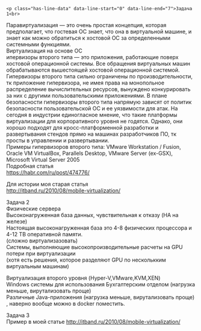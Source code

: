 	<p class="has-line-data" data-line-start="0" data-line-end="7">Задача 1<br>
Паравиртуализация — это очень простая концепция, которая предполагает, что гостевая ОС знает, что она в виртуальной машине, и знает как можно обратиться к хостовой ОС за определенными системными функциями.<br>
Виртуализация на основе ОС<br>
ипервизоры второго типа — это приложения, работающие поверх хостовой операционной системы. Все обращения виртуальных машин обрабатываются вышестоящей хостовой операционной системой. Гипервизоры второго типа сильно ограничены по производительности, тк приложение гипервизора, не имея права на монопольное распределение вычислительных ресурсов, вынуждено конкурировать за них с другими пользовательскими приложениями. В плане безопасности гипервизоры второго типа напрямую зависят от политик безопасности пользовательской ОС и ее уязвимости для атак. На сегодня в индустрии единогласное мнение, что такие платформы виртуализации для корпоративного уровня не годятся. Однако, они хорошо подходят для кросс-платформенной разработки и развертывания стендов прямо на машинах разработчиков ПО, тк просты в управлении и развертывании.<br>
Примеры гипервизоров второго типа: VMware Workstation / Fusion, Oracle VM VirtualBox, Parallels Desktop, VMware Server (ex-GSX), Microsoft Virtual Server 2005<br>
Подробная статья<br>
<a href="https://habr.com/ru/post/474776/">https://habr.com/ru/post/474776/</a></p>
<p class="has-line-data" data-line-start="8" data-line-end="10">Для истории моя старая статья<br>
<a href="http://itband.ru/2010/08/mobile-virtualization/">http://itband.ru/2010/08/mobile-virtualization/</a></p>
<p class="has-line-data" data-line-start="11" data-line-end="19">Задача 2<br>
Физические сервера<br>
Высоконагруженная база данных, чувствительная к отказу (HA на железе)<br>
Настоящая высоконагруженная база это 4-8 физических процессора и 4-12 TB оперативной памяти.<br>
(сложно виртуализазовать)<br>
Системы, выполняющие высокопроизводительные расчеты на GPU<br>
потери при виртуализации<br>
(хотя есть решения, которое разделяют GPU по несколькким виртуальным машинам)</p>
<p class="has-line-data" data-line-start="20" data-line-end="23">Виртуализация второго уровня (Hyper-V,VMware,KVM,XEN)<br>
Windows системы для использования Бухгалтерским отделом (нагрузка меньше, вирутализовать проще)<br>
Различные Java-приложения (нагрузка меньше, вирутализовать проще) , наверно вообще можно в docker поместить.</p>
<p class="has-line-data" data-line-start="24" data-line-end="26">Задача 3<br>
Пример в моей статье <a href="http://itband.ru/2010/08/mobile-virtualization/">http://itband.ru/2010/08/mobile-virtualization/</a></p>
